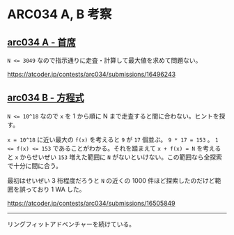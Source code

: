 # ARC034 A, B 考察

## [arc034 A - 首席](https://atcoder.jp/contests/arc034/tasks/arc034_1)

`N <= 3049` なので指示通りに走査・計算して最大値を求めて問題ない。

<https://atcoder.jp/contests/arc034/submissions/16496243>

## [arc034 B - 方程式](https://atcoder.jp/contests/arc034/tasks/arc034_2)

`N <= 10^18` なので `x` を 1 から順に N まで走査すると間に合わない。ヒントを探す。

`x = 10^18` に近い最大の `f(x)` を考えると `9` が `17` 個並ぶ。 `9 * 17 = 153` 。 `1 <= f(x) <= 153` であることがわかる。それを踏まえて `x + f(x) = N` を考えると `x` からせいぜい `153` 増えた範囲に `N` がないといけない。この範囲なら全探索で十分に間に合う。

最初はせいぜい 3 桁程度だろうと `N` の近くの 1000 件ほど探索したのだけど範囲を誤っており 1 WA した。

<https://atcoder.jp/contests/arc034/submissions/16505849>

---

リングフィットアドベンチャーを続けている。
